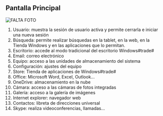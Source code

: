 ## Pantalla Principal

![FALTA FOTO](	http://static.energysistem.com/images/manuals/39922/5416ee6a0b430.jpg)

1. Usuario: muestra la sesión de usuario activa y permite cerrarla e iniciar una nueva sesión
2. Búsqueda: permite realizar búsquedas en la tablet,
en la web, en la Tienda Windows y en las aplicaciones que lo permitan.
3. Escritorio: accede al modo tradicional del escritorio Windows#trade#
4. Email: correo electrónico
5. Equipo: acceso a las unidades de almacenamiento del sistema
6. Configuración: ajustes del equipo
7. Store: Tienda de aplicaciones de Windows#trade#
8. Office: Microsoft Word, Excel, Outlook...
9. OneDrive: almacenamiento en la nube
10. Cámara: acceso a las cámaras de fotos integradas
11. Galería: acceso a la galería de imágenes
12. Internet explorer: navegador web
13. Contactos: libreta de direcciones universal
14. Skype: realiza videoconferencias, llamadas...

